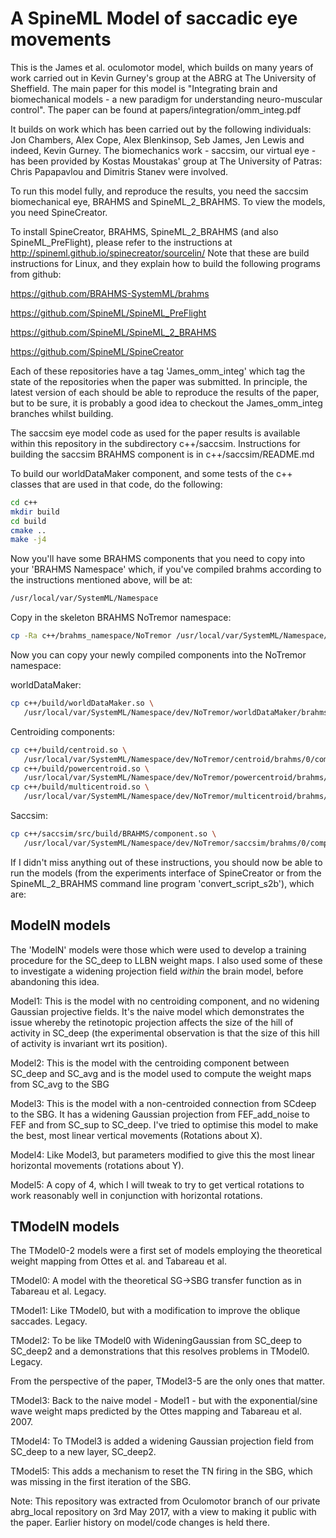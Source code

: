 # A SpineML Model of saccadic eye movements

This is the James et al. oculomotor model, which builds on many years of 
work carried out in Kevin Gurney's group at the ABRG at The University of 
Sheffield. The main paper for this
model is "Integrating brain and biomechanical models - a new paradigm
for understanding neuro-muscular control". The paper can be found at
papers/integration/omm_integ.pdf

It builds on work which has been carried out by the following individuals: 
Jon Chambers, Alex Cope, Alex Blenkinsop, Seb James, Jen Lewis and
indeed, Kevin Gurney. The biomechanics work - saccsim, our virtual eye -
has been provided by Kostas Moustakas' group at The University of Patras:
Chris Papapavlou and Dimitris Stanev were involved.

To run this model fully, and reproduce the results, you need the
saccsim biomechanical eye, BRAHMS and SpineML_2_BRAHMS. To view the
models, you need SpineCreator.

To install SpineCreator, BRAHMS, SpineML_2_BRAHMS (and also
SpineML_PreFlight), please refer to the instructions at
http://spineml.github.io/spinecreator/sourcelin/ Note that these are
build instructions for Linux, and they explain how to build the
following programs from github:

https://github.com/BRAHMS-SystemML/brahms

https://github.com/SpineML/SpineML_PreFlight

https://github.com/SpineML/SpineML_2_BRAHMS

https://github.com/SpineML/SpineCreator

Each of these repositories have a tag 'James_omm_integ' which tag the
state of the repositories when the paper was submitted. In principle,
the latest version of each should be able to reproduce the results of
the paper, but to be sure, it is probably a good idea to checkout the
James_omm_integ branches whilst building.

The saccsim eye model code as used for the paper results is available
within this repository in the subdirectory c++/saccsim. Instructions
for building the saccsim BRAHMS component is in
c++/saccsim/README.md

To build our worldDataMaker component, and some tests of the c++
classes that are used in that code, do the following:

```bash
cd c++
mkdir build
cd build
cmake ..
make -j4
```

Now you'll have some BRAHMS components that you need to copy into your
'BRAHMS Namespace' which, if you've compiled brahms according to the
instructions mentioned above, will be at:

```bash
/usr/local/var/SystemML/Namespace
```

Copy in the skeleton BRAHMS NoTremor namespace:

```bash
cp -Ra c++/brahms_namespace/NoTremor /usr/local/var/SystemML/Namespace/dev/
```

Now you can copy your newly compiled components into the NoTremor
namespace:

worldDataMaker:
```bash
cp c++/build/worldDataMaker.so \
   /usr/local/var/SystemML/Namespace/dev/NoTremor/worldDataMaker/brahms/0/component.so
```

Centroiding components:
```bash
cp c++/build/centroid.so \
   /usr/local/var/SystemML/Namespace/dev/NoTremor/centroid/brahms/0/component.so
cp c++/build/powercentroid.so \
   /usr/local/var/SystemML/Namespace/dev/NoTremor/powercentroid/brahms/0/component.so
cp c++/build/multicentroid.so \
   /usr/local/var/SystemML/Namespace/dev/NoTremor/multicentroid/brahms/0/component.so
```

Saccsim:
```bash
cp c++/saccsim/src/build/BRAHMS/component.so \
   /usr/local/var/SystemML/Namespace/dev/NoTremor/saccsim/brahms/0/component.so
```

If I didn't miss anything out of these instructions, you should now be
able to run the models (from the experiments interface of SpineCreator
or from the SpineML_2_BRAHMS command line program
'convert_script_s2b'), which are:

## ModelN models

The 'ModelN' models were those which were used to develop a training
procedure for the SC_deep to LLBN weight maps. I also used some of
these to investigate a widening projection field *within* the brain
model, before abandoning this idea.

Model1: This is the model with no centroiding component, and no widening
        Gaussian projective fields. It's the naive model which demonstrates
        the issue whereby the retinotopic projection affects the size of the
        hill of activity in SC_deep (the experimental observation is that the
        size of this hill of activity is invariant wrt its position).

Model2: This is the model with the centroiding component between SC_deep and
        SC_avg and is the model used to compute the weight maps from SC_avg
        to the SBG

Model3: This is the model with a non-centroided connection from SCdeep to the
        SBG. It has a widening Gaussian projection from FEF_add_noise to FEF
        and from SC_sup to SC_deep. I've tried to optimise this model to make
        the best, most linear vertical movements (Rotations about X).

Model4: Like Model3, but parameters modified to give this the most linear
        horizontal movements (rotations about Y).

Model5: A copy of 4, which I will tweak to try to get vertical rotations to
        work reasonably well in conjunction with horizontal rotations.

## TModelN models

The TModel0-2 models were a first set of models employing the
theoretical weight mapping from Ottes et al. and Tabareau et al.

TModel0: A model with the theoretical SG->SBG transfer function as in Tabareau
         et al. Legacy.

TModel1: Like TModel0, but with a modification to improve the oblique
         saccades. Legacy.

TModel2: To be like TModel0 with WideningGaussian from SC_deep to SC_deep2 and
         a demonstrations that this resolves problems in TModel0. Legacy.

From the perspective of the paper, TModel3-5 are the only ones that matter.

TModel3: Back to the naive model - Model1 - but with the
         exponential/sine wave weight maps predicted by the Ottes
         mapping and Tabareau et al. 2007.

TModel4: To TModel3 is added a widening Gaussian projection field from
         SC_deep to a new layer, SC_deep2.

TModel5: This adds a mechanism to reset the TN firing in the SBG,
         which was missing in the first iteration of the SBG.

Note: This repository was extracted from Oculomotor branch of our
private abrg_local repository on 3rd May 2017, with a view to making
it public with the paper. Earlier history on model/code changes is
held there.
